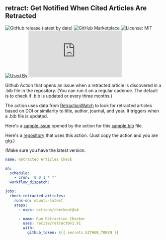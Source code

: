 ## retract: Get Notified When Cited Articles Are Retracted

![GitHub release (latest by date)](https://img.shields.io/github/v/release/recite/retract)
![GitHub Marketplace](https://img.shields.io/badge/GitHub%20Marketplace-retract)
![License: MIT](https://img.shields.io/badge/License-MIT-yellow.svg)
[![Used By](https://img.shields.io/endpoint?url=https://raw.githubusercontent.com/gojiplus/adjacent/main/docs/retract.json)](https://github.com/search?q=recite/retract+path%3A.github%2Fworkflows+language%3AYAML&type=code)
![retractions](https://img.shields.io/endpoint?url=https://raw.githubusercontent.com/<user>/<repo>/main/.github/badges/retraction_status.json)

Github Action that opens an issue when a retracted article is discovered in a .bib file in the repository. (You can run it on a regular cadence. The default is to check if .bib is updated or every three months.)

The action uses data from [RetractionWatch](https://gitlab.com/crossref/retraction-watch-data) to look for retracted articles based on DOI or similarity to title, author, journal, and year. It triggers when a .bib file is updated.

Here's a [sample issue](https://github.com/recite/retract/issues/1) opened by the action for this [sample.bib](https://github.com/recite/retract/blob/main/sample.bib) file.

Here's a [repository](https://github.com/soodoku/adult/) that uses this action. (Just copy the action and you are gtg.)

(Make sure you have the latest version.

```yaml
name: Retracted Articles Check

on:
  schedule:
    - cron: '0 0 1 * *'
  workflow_dispatch:

jobs:
  check-retracted-articles:
    runs-on: ubuntu-latest
    steps:
      - uses: actions/checkout@v4

      - name: Run Retraction Checker
        uses: recite/retract@v1.91
        with:
          github_token: ${{ secrets.GITHUB_TOKEN }}
```

